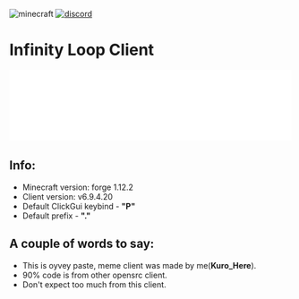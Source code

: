 ![minecraft](https://img.shields.io/badge/Minecraft-1.12.2-blue.svg)
[![discord](https://img.shields.io/badge/Discord-JK2Zz2CDpM-8080c0)](https://discord.gg/AdFEggFXfW)

# Infinity Loop Client

![Logo](https://github.com/KuroHere/InfinityLoop/blob/master/src/main/resources/assets/loop/imgs/logotransparent.png)

## Info:
- Minecraft version: forge 1.12.2
- Client version: v6.9.4.20
- Default ClickGui keybind - **"P"**
- Default prefix  - **"."**

## A couple of words to say:

- This is oyvey paste, meme client was made by me(**Kuro_Here**).
- 90% code is from other opensrc client.
- Don't expect too much from this client.
